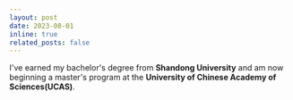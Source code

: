 ```yaml
---
layout: post
date: 2023-08-01
inline: true
related_posts: false
---
```


I've earned my bachelor's degree from **Shandong University** and am now beginning a master's program at the **University of Chinese Academy of Sciences(UCAS)**.
